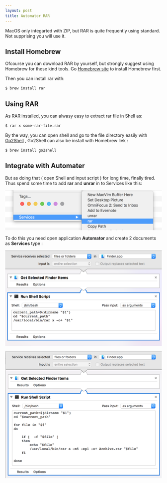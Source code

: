 ```yaml
---
layout: post
title: Automator RAR
---
```


MacOS only integarted with ZIP, but RAR is quite frequently using standard. Not supprising you will use it.

## Install Homebrew

Ofcourse you can download RAR by yourself, but strongly suggest using Homebrew for these kind tools. Go [Homebrew site](https://brew.sh) to install Homebrew first.

Then you can install rar with:

```bash
$ brew install rar
```

## Using RAR

As RAR installed, you can alwasy easy to extract rar file in Shell as:

```bash
$ rar x some-rar-file.rar
```

By the way, you can open shell and go to the file directory easily with [Go2Shell](http://zipzapmac.com/Go2Shell) , Go2Shell can also be install with Homebrew liek :

```bash
$ brew install go2shell
```

## Integrate with Automater

But as doing that ( open Shell and input script ) for long time, finally tired. Thus spend some time to add **rar** and **unrar** in to Services like this:

![rar and unrar in Services](../img/2016/automator.services.rar.and.unrar.png)

To do this you need open application **Automator** and create 2 documents as **Services** type :

![Automator unrar](../img/2016/automator.unrar.png)

![Automator rar](../img/2016/automator.rar.png)
